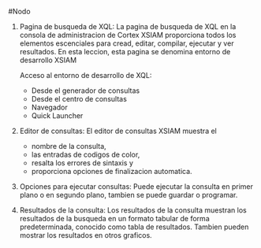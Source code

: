 #Nodo

1. Pagina de busqueda de XQL: La pagina de busqueda de XQL en la consola de administracion de Cortex XSIAM proporciona todos los elementos escenciales para cread, editar, compilar, ejecutar y ver resultados. En esta leccion, esta pagina se denomina entorno de desarrollo XSIAM
   
   Acceso al entorno de desarrollo de XQL:
   - Desde el generador de consultas
   - Desde el centro de consultas
   - Navegador
   - Quick Launcher

2. Editor de consultas: El editor de consultas XSIAM muestra el 
   - nombre de la consulta, 
   - las entradas de codigos de color, 
   - resalta los errores de sintaxis y 
   - proporciona opciones de finalizacion automatica.

3. Opciones para ejecutar consultas: Puede ejecutar la consulta en primer plano o en segundo plano, tambien se puede guardar o programar.
4. Resultados de la consulta: Los resultados de la consulta muestran los resultados de la busqueda en un formato tabular de forma predeterminada, conocido como tabla de resultados. Tambien pueden mostrar los resultados en otros graficos.
   